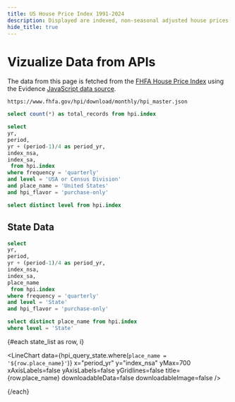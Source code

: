 ```yaml
---
title: US House Price Index 1991-2024
description: Displayed are indexed, non-seasonal adjusted house prices for the US and each state.
hide_title: true
---
```


# Vizualize Data from APIs

The data from this page is fetched from the [FHFA House Price Index](https://www.fhfa.gov/hpi/download/monthly/hpi_master.json) using the Evidence [JavaScript data source](https://docs.evidence.dev/core-concepts/data-sources/#javascript).

```code
https://www.fhfa.gov/hpi/download/monthly/hpi_master.json
```

```sql total_records
select count(*) as total_records from hpi.index
```

<BigValue
  data={total_records}
  value="total_records"
/>

```sql hpi_query
select 
yr,
period,
yr + (period-1)/4 as period_yr,
index_nsa,
index_sa,
 from hpi.index
where frequency = 'quarterly'
and level = 'USA or Census Division'
and place_name = 'United States'
and hpi_flavor = 'purchase-only'
```

```sql hpi_query_levels
select distinct level from hpi.index
```

<LineChart 
  data={hpi_query} 
  y="index_nsa" 
  x="period_yr" 
  sort=false 
  title="US House Prices, Index 1991 = 100"
/>

## State Data
```sql hpi_query_state
select 
yr,
period,
yr + (period-1)/4 as period_yr,
index_nsa,
index_sa,
place_name
 from hpi.index
where frequency = 'quarterly'
and level = 'State'
and hpi_flavor = 'purchase-only'
```

```sql state_list
select distinct place_name from hpi.index
where level = 'State'
```


<Grid cols=4>
{#each state_list as row, i}

<LineChart
  data={hpi_query_state.where(`place_name = '${row.place_name}'`)}
  x="period_yr"
  y="index_nsa"
  yMax=700
  xAxisLabels=false
  yAxisLabels=false
  yGridlines=false
  title={row.place_name}
  downloadableData=false
  downloadableImage=false
/>

{/each}
</Grid>



